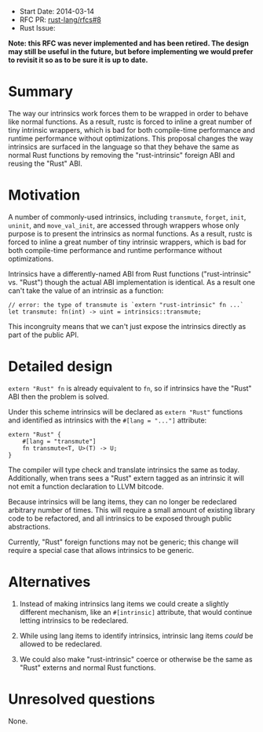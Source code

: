 - Start Date: 2014-03-14
- RFC PR: [rust-lang/rfcs#8](https://github.com/rust-lang/rfcs/pull/8)
- Rust Issue: 

**Note: this RFC was never implemented and has been retired. The
design may still be useful in the future, but before implementing we
would prefer to revisit it so as to be sure it is up to date.**

# Summary

The way our intrinsics work forces them to be wrapped in order to
behave like normal functions. As a result, rustc is forced to inline a
great number of tiny intrinsic wrappers, which is bad for both
compile-time performance and runtime performance without
optimizations. This proposal changes the way intrinsics are surfaced
in the language so that they behave the same as normal Rust functions
by removing the "rust-intrinsic" foreign ABI and reusing the "Rust"
ABI.

# Motivation

A number of commonly-used intrinsics, including `transmute`, `forget`,
`init`, `uninit`, and `move_val_init`, are accessed through wrappers
whose only purpose is to present the intrinsics as normal functions.
As a result, rustc is forced to inline a great number of tiny
intrinsic wrappers, which is bad for both compile-time performance and
runtime performance without optimizations.

Intrinsics have a differently-named ABI from Rust functions
("rust-intrinsic" vs. "Rust") though the actual ABI implementation is
identical.  As a result one can't take the value of an intrinsic as a
function:

```
// error: the type of transmute is `extern "rust-intrinsic" fn ...`
let transmute: fn(int) -> uint = intrinsics::transmute;
```

This incongruity means that we can't just expose the intrinsics
directly as part of the public API.

# Detailed design

`extern "Rust" fn` is already equivalent to `fn`, so if intrinsics
have the "Rust" ABI then the problem is solved.

Under this scheme intrinsics will be declared as `extern "Rust"` functions
and identified as intrinsics with the `#[lang = "..."]` attribute:

```
extern "Rust" {
    #[lang = "transmute"]
    fn transmute<T, U>(T) -> U;
}
```

The compiler will type check and translate intrinsics the same as today.
Additionally, when trans sees a "Rust" extern tagged as an intrinsic
it will not emit a function declaration to LLVM bitcode.

Because intrinsics will be lang items, they can no longer be redeclared
arbitrary number of times. This will require a small amount of existing
library code to be refactored, and all intrinsics to be exposed through public
abstractions.

Currently, "Rust" foreign functions may not be generic; this change
will require a special case that allows intrinsics to be generic.

# Alternatives

1. Instead of making intrinsics lang items we could create a slightly
different mechanism, like an `#[intrinsic]` attribute, that would
continue letting intrinsics to be redeclared.

2. While using lang items to identify intrinsics, intrinsic lang items
*could* be allowed to be redeclared.

3. We could also make "rust-intrinsic" coerce or otherwise be the same
as "Rust" externs and normal Rust functions.

# Unresolved questions

None.
